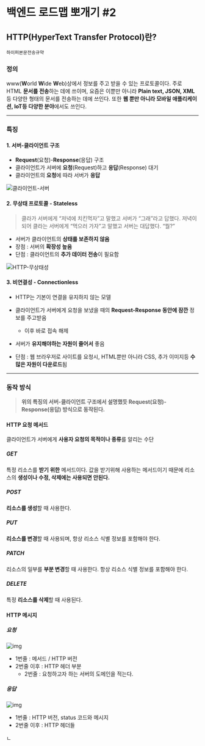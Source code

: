 # 백엔드 로드맵 뽀개기 #2

## HTTP(**H**yper**T**ext **T**ransfer **P**rotocol)란?

`하이퍼본문전송규약`

### 정의

www(**W**orld **W**ide **W**eb)상에서 정보를 주고 받을 수 있는 프로토콜이다.
주로 HTML **문서를 전송**하는 데에 쓰이며, 요즘은 이뿐만 아니라 **Plain text, JSON, XML**등
다양한 형태의 문서를 전송하는 데에 쓰인다. 또한 **웹 뿐만 아니라 모바일 애플리케이션,
IoT등 다양한 분야**에서도 쓰인다.

----------------



### 특징

#### 1. 서버-클라이언트 구조

 - **Request**(요청)-**Response**(응답) 구조
 - 클라이언트가 서버에 **요청**(Request)하고 **응답**(Response) 대기
 - 클라이언트의 **요청**에 따라 서버가 **응답**

![클라이언트-서버](https://i0.wp.com/hanamon.kr/wp-content/uploads/2021/09/%E1%84%8F%E1%85%B3%E1%86%AF%E1%84%85%E1%85%A1%E1%84%8B%E1%85%B5%E1%84%8B%E1%85%A5%E1%86%AB%E1%84%90%E1%85%B3-%E1%84%89%E1%85%A5%E1%84%87%E1%85%A5.png?resize=532%2C215&ssl=1)

#### 2. 무상태 프로토콜 - Stateless

> 클라가 서버에게 “저녁에 치킨먹자”고 말했고 서버가 “그래”라고 답했다.
> 저녁이 되어 클라는 서버에게 “먹으러 가자”고 말했고 서버는 대답했다. “뭘?”

- 서버가 클라이언트의 **상태를 보존하지 않음**
- 장점 : 서버의 **확장성 높음**
- 단점 : 클라이언트의 **추가 데이터 전송**이 필요함

![HTTP-무상태성](https://i0.wp.com/hanamon.kr/wp-content/uploads/2021/09/HTTP-%E1%84%86%E1%85%AE%E1%84%89%E1%85%A1%E1%86%BC%E1%84%90%E1%85%A2%E1%84%89%E1%85%A5%E1%86%BC.png?resize=530%2C203&ssl=1)

#### 3. 비연결성 - Connectionless

- HTTP는 기본이 연결을 유지하지 않는 모델

- 클라이언트가 서버에게 요청을 보냈을 때의 **Request-Response 동안에 잠깐** 정보를 주고받음
  - 이후 바로 접속 해제
- 서버가 **유지해야하는 자원이 줄어서** 좋음
- 단점 : 웹 브라우저로 사이트를 요청시, HTML뿐만 아니라 CSS,  추가 이미지등 **수많은 자원이 다운로드**됨

--------------



### 동작 방식

> **위의 특징의 서버-클라이언트 구조에서 설명했듯 Request(요청)-Response(응답) 방식으로 동작된다.**

#### HTTP 요청 메서드

클라이언트가 서버에게 **사용자 요청의 목적이나 종류**를 알리는 수단

##### GET

특정 리소스를 **받기 위한** 메서드이다.
값을 받기위해 사용하는 메서드이기 때문에 리소스의 **생성이나 수정, 삭제에는 사용되면 안된다.**

##### POST

**리소스를 생성**할 때 사용한다.

##### PUT

**리소스를 변경**할 때 사용되며, 항상 리소스 식별 정보를 포함해야 한다.

##### PATCH

리소스의 일부를 **부분 변경**할 때 사용한다. 항상 리소스 식별 정보를 포함해야 한다.

##### DELETE

특정 **리소스를 삭제**할 때 사용된다.

#### HTTP 메시지

##### 요청

![img](https://blog.kakaocdn.net/dn/c7mI3U/btqWX45M76d/gGoVLK6rcUJhekrxMcq6a1/img.png)

- 1번줄 : 메서드 / HTTP 버전
- 2번줄 이후 : HTTP 헤더 부분
  - 2번줄 : 요청하고자 하는 서버의 도메인을 적는다.

##### 응답

![img](https://blog.kakaocdn.net/dn/Cmjnf/btqWTYTN3X1/34p8xLsQtEIk0xMzyjIw8k/img.png)

- 1번줄 : HTTP 버전, status 코드와 메시지
- 2번줄 이후 : HTTP 헤더들

ㄴ
